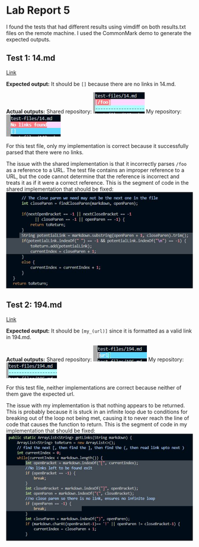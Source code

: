 # Lab Report 5

I found the tests that had different results using vimdiff on both results.txt files on the remote machine.
I used the CommonMark demo to generate the expected outputs.

## Test 1: 14.md
[Link](https://raw.githubusercontent.com/nidhidhamnani/markdown-parser/main/test-files/14.md)

**Expected output:**
It should be `[]` because there are no links in 14.md.

**Actual outputs:**
Shared repository:
![image][1]
My repository:
![image][2]

For this test file, only my implementation is correct because it successfully parsed that there were no links.

The issue with the shared implementation is that it incorrectly parses `/foo` as a reference to a URL. The test file contains an improper reference to a URL, but the code cannot determine that the reference is incorrect and treats it as if it were a correct reference. This is the segment of code in the shared implementation that should be fixed:
![image][5]

## Test 2: 194.md
[Link](https://raw.githubusercontent.com/nidhidhamnani/markdown-parser/main/test-files/194.md)

**Expected output:**
It should be `[my_(url)]` since it is formatted as a valid link in 194.md.

**Actual outputs:**
Shared repository:
![image][3]
My repository:
![image][4]

For this test file, neither implementations are correct because neither of them gave the expected url. 

The issue with my implementation is that nothing appears to be returned. This is probably because it is stuck in an infinite loop due to conditions for breaking out of the loop not being met, causing it to never reach the line of code that causes the function to return. This is the segment of code in my implementation that should be fixed:
![image][6]

[1]:ooqoq.JPG
[2]:gogoamg.JPG
[3]:apoergj.JPG
[4]:mmmlll.JPG
[5]:sdckl.JPG
[6]:oooekkf.JPG

